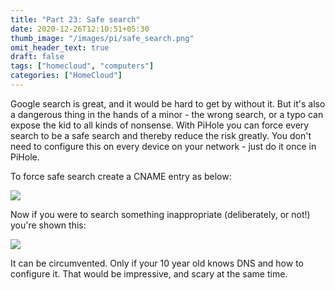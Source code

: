 ```yaml
---
title: "Part 23: Safe search"
date: 2020-12-26T12:10:51+05:30
thumb_image: "/images/pi/safe_search.png"
omit_header_text: true
draft: false
tags: ["homecloud", "computers"]
categories: ["HomeCloud"]
---
```


Google search is great, and it would be hard to get by without it. But it's also a dangerous thing in the hands of a minor - the wrong search, or a typo can expose the kid to all kinds of nonsense. With PiHole you can force every search to be a safe search and thereby reduce the risk greatly. You don't need to configure this on every device on your network - just do it once in PiHole. 

To force safe search create a CNAME entry as below: 

![](/images/pi/safe-search.png)

Now if you were to search something inappropriate (deliberately, or not!) you're shown this:

![](/images/pi/blocked.png)

It can be circumvented. Only if your 10 year old knows DNS and how to configure it. That would be impressive, and scary at the same time. 